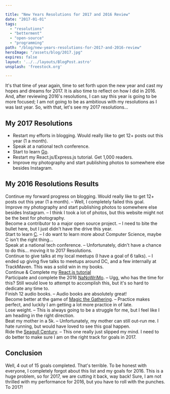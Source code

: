 ```yaml
---

title: "New Years Resolutions for 2017 and 2016 Review"
date: "2017-01-01"
tags:
  - "resolutions"
  - "betterment"
  - "open-source"
  - "programming"
path: "/blog/new-years-resolutions-for-2017-and-2016-review"
heroImage: "/assets/blog/2017.jpg"
expires: false
layout: '../../layouts/BlogPost.astro'
unsplash: 'freestock.org'

---
```


It's that time of year again, time to set forth upon the new year and cast my hopes and dreams for 2017. It is also time to reflect on how I did in 2016. And, after reviewing 2016's resolutions, I can say this year is going to be more focused; I am not going to be as ambitious with my resolutions as I was last year. So, with that, let's see my 2017 resolutions...

## My 2017 Resolutions

* Restart my efforts in blogging. Would really like to get 12+ posts out this year (1 a month).
* Speak at a national tech conference.
* Start to learn [Go](https://golang.org/).
* Restart my React.js/Express.js tutorial. Get 1,000 readers.
* Improve my photography and start publishing photos to somewhere else besides Instagram.

## My 2016 Resolutions Results

<span class="text-danger"><i class="fa fa-times fa-fw"></i>  Continue my forward progress on blogging. Would really like to get 12+ posts out this year (1 a month).</span> &#8211; Well, I completely failed this goal.<br />
<span class="text-danger"><i class="fa fa-times fa-fw"></i>  Improve my photography and start publishing photos to somewhere else besides Instagram.</span> &#8211; I think I took a lot of photos, but this website might not be the best for photography.<br />
<span class="text-danger"><i class="fa fa-times fa-fw"></i>  Become a contributor to a major open source project.</span> &#8211; I need to bite the bullet here, but I just didn't have the drive this year.<br />
<span class="text-danger"><i class="fa fa-times fa-fw"></i>  Start to learn [C](http://c.learncodethehardway.org/book/).</span> &#8211; I do want to learn more about Computer Science, maybe C isn't the right thing...<br />
<span class="text-danger"><i class="fa fa-times fa-fw"></i>  Speak at a national tech conference.</span> &#8211; Unfortunately, didn't have a chance to do this... moving it to 2017 Resolutions.<br />
<span class="text-success"><i class="fa fa-check fa-fw"></i> Continue to give talks at my local meetups (I have a goal of 6 talks).</span> &#8211; I ended up giving five talks to meetups around DC, and a few internally at TrackMaven. This was a solid win in my books.<br />
<span class="text-danger"><i class="fa fa-times fa-fw"></i>  Continue & Complete my [React.js tutorial](http://www.joshfinnie.com/blog/reactjs-tutorial-part-1/)</span><br />
<span class="text-danger"><i class="fa fa-times fa-fw"></i>  Participate and complete the 2016 [NaNoWriMo](http://nanowrimo.org/).</span> &#8211; Ugg, who has the time for this? Still would love to attempt to accomplish this, but it's so hard to dedicate any time to.<br />
<span class="text-success"><i class="fa fa-check fa-fw"></i> Finish 12 audio books.</span> &#8211; Audio books are absolutely great!<br />
<span class="text-success"><i class="fa fa-check fa-fw"></i> Become better at the game of [Magic the Gathering](http://magic.wizards.com/).</span> &#8211; Practice makes perfect, and luckily I am getting a lot more practice in of late.<br />
<span class="text-success"><i class="fa fa-check fa-fw"></i> Lose weight.</span> &#8211;  This is always going to be a struggle for me, but I feel like I am heading in the right direction.<br />
<span class="text-danger"><i class="fa fa-times fa-fw"></i>  Beat my mother in a 5k.</span> &#8211;  Unfortunately, my mother can still out-run me. I hate running, but would have loved to see this goal happen.<br />
<span class="text-danger"><i class="fa fa-times fa-fw"></i>  Ride the [Seagull Century](http://www.seagullcentury.org/).</span> &#8211; This one really just slipped my mind. I need to do better to make sure I am on the right track for goals in 2017. <br />

## Conclusion

Well, 4 out of 15 goals completed. That's terrible. To be honest with everyone, I completely forgot about this list and my goals for 2016. This is a huge problem, so for 2017, we are cutting it back, way back! Sure, I am not thrilled with my performance for 2016, but you have to roll with the punches. To 2017!

